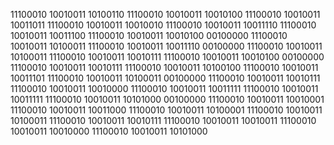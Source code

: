 11100010 10010011 10100110 11100010 10010011 10010100 11100010 10010011 10011011 11100010 10010011 10010010 11100010 10010011 10011110 11100010 10010011 10011100 11100010 10010011 10010100 00100000 11100010 10010011 10100011 11100010 10010011 10011110 00100000 11100010 10010011 10100011 11100010 10010011 10010111 11100010 10010011 10010100 00100000 11100010 10010011 10010111 11100010 10010011 10100100 11100010 10010011 10011101 11100010 10010011 10100011 00100000 11100010 10010011 10010111 11100010 10010011 10010000 11100010 10010011 10011111 11100010 10010011 10011111 11100010 10010011 10101000 00100000 11100010 10010011 10010001 11100010 10010011 10011000 11100010 10010011 10100001 11100010 10010011 10100011 11100010 10010011 10010111 11100010 10010011 10010011 11100010 10010011 10010000 11100010 10010011 10101000
